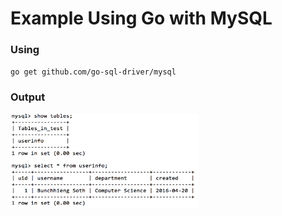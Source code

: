 Example Using Go with MySQL
================
### Using
`go get github.com/go-sql-driver/mysql`

### Output
<img src="https://raw.githubusercontent.com/Bunchhieng/MySQL-with-Go-Example/master/1.png" width='300px' height='150px'/>